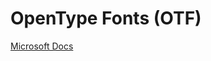 # OpenType Fonts (OTF)

[Microsoft Docs](https://docs.microsoft.com/ru-ru/typography/opentype/spec/)